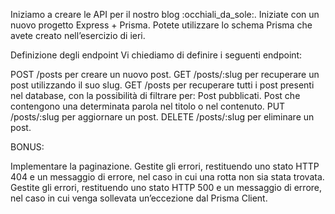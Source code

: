 Iniziamo a creare le API per il nostro blog :occhiali_da_sole:. Iniziate con un nuovo progetto Express + Prisma. Potete utilizzare lo schema Prisma che avete creato nell’esercizio di ieri.

Definizione degli endpoint
Vi chiediamo di definire i seguenti endpoint:

POST /posts per creare un nuovo post.
GET /posts/:slug per recuperare un post utilizzando il suo slug.
GET /posts per recuperare tutti i post presenti nel database, con la possibilità di filtrare per:
Post pubblicati.
Post che contengono una determinata parola nel titolo o nel contenuto.
PUT /posts/:slug per aggiornare un post.
DELETE /posts/:slug per eliminare un post.

BONUS:

Implementare la paginazione.
Gestite gli errori, restituendo uno stato HTTP 404 e un messaggio di errore, nel caso in cui una rotta non sia stata trovata.
Gestite gli errori, restituendo uno stato HTTP 500 e un messaggio di errore, nel caso in cui venga sollevata un’eccezione dal Prisma Client.
